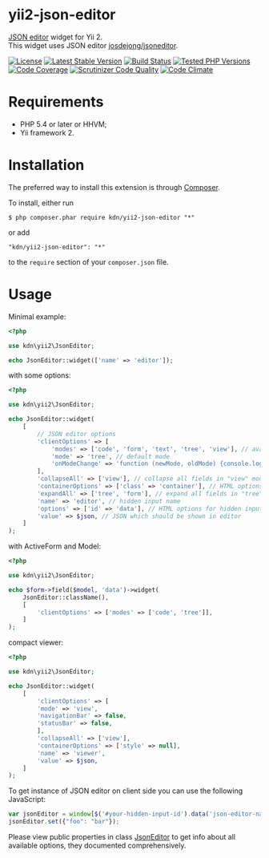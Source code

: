 # yii2-json-editor

[JSON editor](http://jsoneditoronline.org) widget for Yii 2.  
This widget uses JSON editor [josdejong/jsoneditor](https://github.com/josdejong/jsoneditor).

[![License](https://poser.pugx.org/kdn/yii2-json-editor/license)](https://packagist.org/packages/kdn/yii2-json-editor)
[![Latest Stable Version](https://poser.pugx.org/kdn/yii2-json-editor/v/stable)](https://packagist.org/packages/kdn/yii2-json-editor)
[![Build Status](https://travis-ci.org/dmitry-kulikov/yii2-json-editor.svg?branch=master)](https://travis-ci.org/dmitry-kulikov/yii2-json-editor)
[![Tested PHP Versions](https://php-eye.com/badge/kdn/yii2-json-editor/tested.svg?branch=master)](https://php-eye.com/package/kdn/yii2-json-editor)
[![Code Coverage](https://scrutinizer-ci.com/g/dmitry-kulikov/yii2-json-editor/badges/coverage.png?b=master)](https://scrutinizer-ci.com/g/dmitry-kulikov/yii2-json-editor/?branch=master)
[![Scrutinizer Code Quality](https://scrutinizer-ci.com/g/dmitry-kulikov/yii2-json-editor/badges/quality-score.png?b=master)](https://scrutinizer-ci.com/g/dmitry-kulikov/yii2-json-editor/?branch=master)
[![Code Climate](https://codeclimate.com/github/dmitry-kulikov/yii2-json-editor/badges/gpa.svg)](https://codeclimate.com/github/dmitry-kulikov/yii2-json-editor)

# Requirements

- PHP 5.4 or later or HHVM;
- Yii framework 2.

# Installation

The preferred way to install this extension is through [Composer](https://getcomposer.org).

To install, either run

```
$ php composer.phar require kdn/yii2-json-editor "*"
```

or add

```
"kdn/yii2-json-editor": "*"
```

to the `require` section of your `composer.json` file.

# Usage

Minimal example:

```php
<?php

use kdn\yii2\JsonEditor;

echo JsonEditor::widget(['name' => 'editor']);
```

with some options:

```php
<?php

use kdn\yii2\JsonEditor;

echo JsonEditor::widget(
    [
        // JSON editor options
        'clientOptions' => [
            'modes' => ['code', 'form', 'text', 'tree', 'view'], // available modes
            'mode' => 'tree', // default mode
            'onModeChange' => 'function (newMode, oldMode) {console.log(this, newMode, oldMode);}',
        ],
        'collapseAll' => ['view'], // collapse all fields in "view" mode
        'containerOptions' => ['class' => 'container'], // HTML options for JSON editor container tag
        'expandAll' => ['tree', 'form'], // expand all fields in "tree" and "form" modes
        'name' => 'editor', // hidden input name
        'options' => ['id' => 'data'], // HTML options for hidden input
        'value' => $json, // JSON which should be shown in editor
    ]
);
```

with ActiveForm and Model:

```php
<?php

use kdn\yii2\JsonEditor;

echo $form->field($model, 'data')->widget(
    JsonEditor::className(),
    [
        'clientOptions' => ['modes' => ['code', 'tree']],
    ]
);
```

compact viewer:

```php
<?php

use kdn\yii2\JsonEditor;

echo JsonEditor::widget(
    [
        'clientOptions' => [
		'mode' => 'view',
		'navigationBar' => false,
        'statusBar' => false,
		],
        'collapseAll' => ['view'],
        'containerOptions' => ['style' => null],
        'name' => 'viewer',
        'value' => $json,
    ]
);
```

To get instance of JSON editor on client side you can use the following JavaScript:

```javascript
var jsonEditor = window[$('#your-hidden-input-id').data('json-editor-name')];
jsonEditor.set({"foo": "bar"});
```

Please view public properties in class
[JsonEditor](https://github.com/dmitry-kulikov/yii2-json-editor/blob/master/src/JsonEditor.php)
to get info about all available options, they documented comprehensively.
